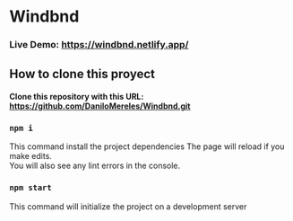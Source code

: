# Windbnd 

### Live Demo: https://windbnd.netlify.app/

## How to clone this proyect

#### Clone this repository with this URL: https://github.com/DaniloMereles/Windbnd.git

### `npm i`
This command install the project dependencies
The page will reload if you make edits.\
You will also see any lint errors in the console.

### `npm start`
This command will initialize the project on a development server
